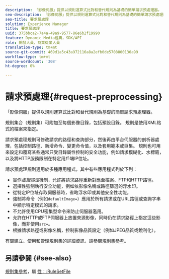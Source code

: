 ```yaml
---
description: 「影像伺服」提供以規則運算式比對和替代規則為基礎的簡單請求預處理器。
seo-description: 「影像伺服」提供以規則運算式比對和替代規則為基礎的簡單請求預處理器。
seo-title: 要求預處理
solution: Experience Manager
title: 要求預處理
uuid: 375bbca2-7a4a-49a9-9577-86e6b2f19990
feature: Dynamic Media經典，SDK/API
role: 開發人員，商業從業人員
translation-type: tm+mt
source-git-commit: 469d1a5c43a972116a8a2efb0de5708800130a99
workflow-type: tm+mt
source-wordcount: '308'
ht-degree: 0%

---
```



# 請求預處理{#request-preprocessing}

「影像伺服」提供以規則運算式比對和替代規則為基礎的簡單請求預處理器。

規則集合（規則集）可附加至每個影像目錄，包括預設目錄。 規則是使用XML格式的檔案來指定。

請求預處理規則可修改請求的路徑和查詢部分，然後再由平台伺服器的剖析器處理，包括控制路徑、新增命令、變更命令值，以及套用範本或巨集。 規則也可用來設定和覆寫某些通常只受目錄屬性控制的安全功能，例如請求模糊化、水標籤，以及將HTTP服務限制在特定用戶端IP位址。

請求預處理規則適用於多種應用程式，其中有些應用程式列於下列：

* 實作&#x200B;*虛擬路徑*&#x200B;機制，允許將請求路徑重新對應至檔案、FTP和HTTP路徑。
* 選擇性強制執行安全功能，例如依影像名稱或路徑篩選的浮水印。
* 從特定IP位址存取伺服器時，省略浮水印或其他安全性功能。
* 強制將命令（例如`defaultImage=`）應用於所有請求或在URL路徑或查詢字串中顯示特定模式的請求。
* 不允許使用CPU密集型命令來防止伺服器濫用。
* 允許在HTTP或FTP伺服器上放置來源影像，同時仍在請求路徑上指定這些影像，而非使用`src=`。
* 根據請求路徑或影像名稱，控制影像品質設定（例如JPEG品質或銳利化）。

有關建立、使用和管理規則集的詳細資訊，請參閱[規則集參考](../../../../../is-api/image-catalog/image-serving-api-ref/c-image-catalog-reference/c-rule-set-reference/c-rule-set-reference.md#concept-3e5058cf3507470b82cac638df23ea8e)。

## 另請參閱 {#see-also}

[規則集參考](../../../../../is-api/image-catalog/image-serving-api-ref/c-image-catalog-reference/c-rule-set-reference/c-rule-set-reference.md#concept-3e5058cf3507470b82cac638df23ea8e)，屬 [性：:RuleSetFile](../../../../../is-api/image-catalog/image-serving-api-ref/c-image-catalog-reference/c-overview/c-file-formats/r-rule-set-files.md#reference-3e54cb5f4d74411a84889fed056ac093)
